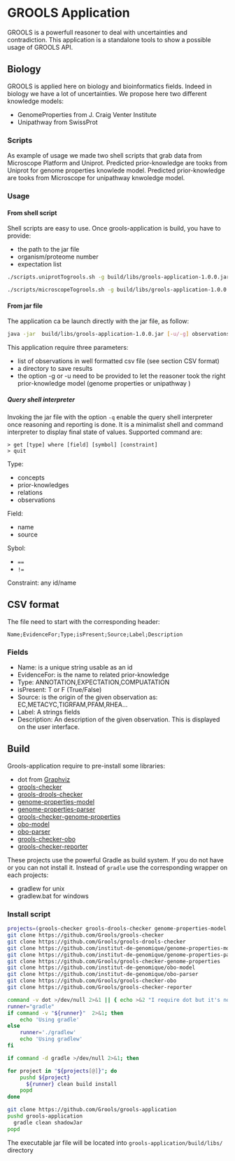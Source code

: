 # GROOLS Application

GROOLS is a powerfull reasoner to deal with uncertainties and contradiction. This application is a standalone tools to show a possible usage of GROOLS API.

## Biology
GROOLS is applied here on biology and bioinformatics fields. Indeed in biology we have a lot of uncertainties. We propose here two different knowledge models:
 - GenomeProperties from J. Craig Venter Institute
 - Unipathway from SwissProt

### Scripts
As example of usage we made two shell scripts that grab data from Microscope Platform and Uniprot.
Predicted prior-knowledge are tooks from Uniprot for genome properties knowlede model.
Predicted prior-knowledge are tooks from Microscope for unipathway knwoledge model.

### Usage

#### From shell script
Shell scripts are  easy to use. Once grools-application is build, you have to provide:
- the path to the jar file
- organism/proteome number
- expectation list

```bash
./scripts.uniprotTogrools.sh -g build/libs/grools-application-1.0.0.jar UP000000625 ~/expectation.csv
```
```bash
./scripts/microscopeTogrools.sh -g build/libs/grools-application-1.0.0.jar 36 ~/expectation.csv
```

#### From jar file
The application ca be launch directly with the jar file, as follow:
```bash
java -jar  build/libs/grools-application-1.0.0.jar [-u/-g] observations.csv results_dir/
```

This application require three parameters:
- list of observations in well formatted csv file (see section CSV format)
- a directory to save results
- the option -g or -u need to be provided to let the reasoner took the right prior-knowledge model (genome properties or unipathway )


##### Query shell interpreter
Invoking the jar file with the option `-q` enable the query shell interpreter once reasoning and reporting is done.
It is a minimalist shell and command interpreter to display final state of values.
Supported command are:
```
> get [type] where [field] [symbol] [constraint]
> quit
```
Type:
- concepts
- prior-knowledges
- relations
- observations

Field:
- name
- source

Sybol:
- `==`
- `!=`

Constraint: any id/name

## CSV format
The file need to start with the corresponding header:
```csv
Name;EvidenceFor;Type;isPresent;Source;Label;Description
```
### Fields
- Name: is a unique string usable as an id
- EvidenceFor: is the name to related prior-knowledge
- Type: ANNOTATION,EXPECTATION,COMPUATATION
- isPresent: T or F (True/False)
- Source: is the origin of the given observation as: EC,METACYC,TIGRFAM,PFAM,RHEA...
- Label: A strings fields
- Description: An description of the given observation. This is displayed on the user interface.

## Build

Grools-application require to pre-install some libraries:
- dot from [Graphviz](https://github.com/ellson/graphviz)
- [grools-checker](https://github.com/Grools/grools-checker)
- [grools-drools-checker](https://github.com/Grools/grools-drools-checker)
- [genome-properties-model](https://github.com/institut-de-genomique/genome-properties-model)
- [genome-properties-parser](https://github.com/institut-de-genomique/genome-properties-parser)
- [grools-checker-genome-properties](https://github.com/Grools/grools-checker-genome-properties)
- [obo-model](https://github.com/institut-de-genomique/obo-model)
- [obo-parser](https://github.com/institut-de-genomique/obo-parser)
- [grools-checker-obo](https://github.com/Grools/grools-checker-obo)
- [grools-checker-reporter](https://github.com/Grools/grools-checker-reporter)

These projects use the powerful Gradle as build system. If you do not have or you can not install it.
Instead of `gradle` use the corresponding wrapper on each projects:
- gradlew for unix
- gradlew.bat for windows

### Install script

```bash
projects=(grools-checker grools-drools-checker genome-properties-model genome-properties-parser grools-checker-genome-properties obo-model obo-parser grools-checker-obo grools-checker-reporter)
git clone https://github.com/Grools/grools-checker
git clone https://github.com/Grools/grools-drools-checker
git clone https://github.com/institut-de-genomique/genome-properties-model
git clone https://github.com/institut-de-genomique/genome-properties-parser
git clone https://github.com/Grools/grools-checker-genome-properties
git clone https://github.com/institut-de-genomique/obo-model
git clone https://github.com/institut-de-genomique/obo-parser
git clone https://github.com/Grools/grools-checker-obo
git clone https://github.com/Grools/grools-checker-reporter

command -v dot >/dev/null 2>&1 || { echo >&2 "I require dot but it's not installed.  Aborting."; exit 1; }
runner="gradle"
if command -v "${runner}"  2>&1; then
    echo 'Using gradle'
else
    runner='./gradlew'
    echo 'Using gradlew'
fi

if command -d gradle >/dev/null 2>&1; then

for project in "${projects[@]}"; do
    pushd ${project}
      ${runner} clean build install
    popd
done

git clone https://github.com/Grools/grools-application
pushd grools-application
  gradle clean shadowJar
popd
```

The executable jar file will be located into `grools-application/build/libs/` directory
